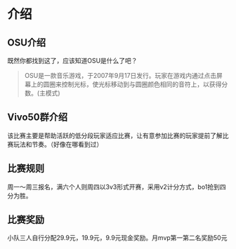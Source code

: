 # 介绍
## OSU介绍
既然你都找到这了，应该知道OSU是什么了吧？
> OSU是一款音乐游戏，于2007年9月17日发行。玩家在游戏内通过点击屏幕上的圆圈来控制光标，使光标移动到与圆圈颜色相同的音符上，以获得分数。(主模式)


## Vivo50群介绍
该比赛主要是帮助活跃的低分段玩家适应比赛，让有意参加比赛的玩家提前了解比赛玩法和节奏。（好像在哪看到过）

## 比赛规则
周一～周三报名，满六个人则周四以3v3形式开赛，采用v2计分方式，bo1抢到四分为胜。

## 比赛奖励
小队三人自行分配29.9元，19.9元，9.9元现金奖励。月mvp第一第二名奖励50元
